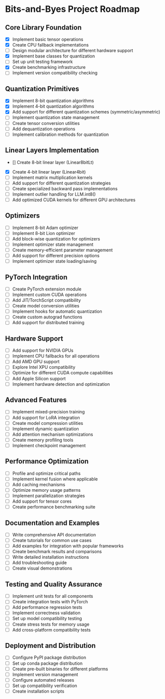 # Bits-and-Byes Project Roadmap

## Core Library Foundation
- [X] Implement basic tensor operations
- [X] Create CPU fallback implementations
- [ ] Design modular architecture for different hardware support
- [X] Implement base classes for quantization
- [ ] Set up unit testing framework
- [X] Create benchmarking infrastructure
- [ ] Implement version compatibility checking

## Quantization Primitives
- [X] Implement 8-bit quantization algorithms
- [X] Implement 4-bit quantization algorithms
- [X] Add support for different quantization schemes (symmetric/asymmetric)
- [ ] Implement quantization state management
- [ ] Create tensor conversion utilities
- [ ] Add dequantization operations
- [ ] Implement calibration methods for quantization

## Linear Layers Implementation
- [] Create 8-bit linear layer (Linear8bitLt)
- [X] Create 4-bit linear layer (Linear4bit)
- [ ] Implement matrix multiplication kernels
- [ ] Add support for different quantization strategies
- [ ] Create specialized backward pass implementations
- [ ] Implement outlier handling for LLM.int8()
- [ ] Add optimized CUDA kernels for different GPU architectures

## Optimizers
- [ ] Implement 8-bit Adam optimizer
- [ ] Implement 8-bit Lion optimizer
- [ ] Add block-wise quantization for optimizers
- [ ] Implement optimizer state management
- [ ] Create memory-efficient parameter management
- [ ] Add support for different precision options
- [ ] Implement optimizer state loading/saving

## PyTorch Integration
- [ ] Create PyTorch extension module
- [ ] Implement custom CUDA operations
- [ ] Add JIT/TorchScript compatibility
- [ ] Create model conversion utilities
- [ ] Implement hooks for automatic quantization
- [ ] Create custom autograd functions
- [ ] Add support for distributed training

## Hardware Support
- [ ] Add support for NVIDIA GPUs
- [ ] Implement CPU fallbacks for all operations
- [ ] Add AMD GPU support
- [ ] Explore Intel XPU compatibility
- [ ] Optimize for different CUDA compute capabilities
- [ ] Add Apple Silicon support
- [ ] Implement hardware detection and optimization

## Advanced Features
- [ ] Implement mixed-precision training
- [ ] Add support for LoRA integration
- [ ] Create model compression utilities
- [ ] Implement dynamic quantization
- [ ] Add attention mechanism optimizations
- [ ] Create memory profiling tools
- [ ] Implement checkpoint management

## Performance Optimization
- [ ] Profile and optimize critical paths
- [ ] Implement kernel fusion where applicable
- [ ] Add caching mechanisms
- [ ] Optimize memory usage patterns
- [ ] Implement parallelization strategies
- [ ] Add support for tensor cores
- [ ] Create performance benchmarking suite

## Documentation and Examples
- [ ] Write comprehensive API documentation
- [ ] Create tutorials for common use cases
- [ ] Add examples for integration with popular frameworks
- [ ] Create benchmark results and comparisons
- [ ] Write detailed installation instructions
- [ ] Add troubleshooting guide
- [ ] Create visual demonstrations

## Testing and Quality Assurance
- [ ] Implement unit tests for all components
- [ ] Create integration tests with PyTorch
- [ ] Add performance regression tests
- [ ] Implement correctness validation
- [ ] Set up model compatibility testing
- [ ] Create stress tests for memory usage
- [ ] Add cross-platform compatibility tests

## Deployment and Distribution
- [ ] Configure PyPI package distribution
- [ ] Set up conda package distribution
- [ ] Create pre-built binaries for different platforms
- [ ] Implement version management
- [ ] Configure automated releases
- [ ] Set up compatibility verification
- [ ] Create installation scripts 
